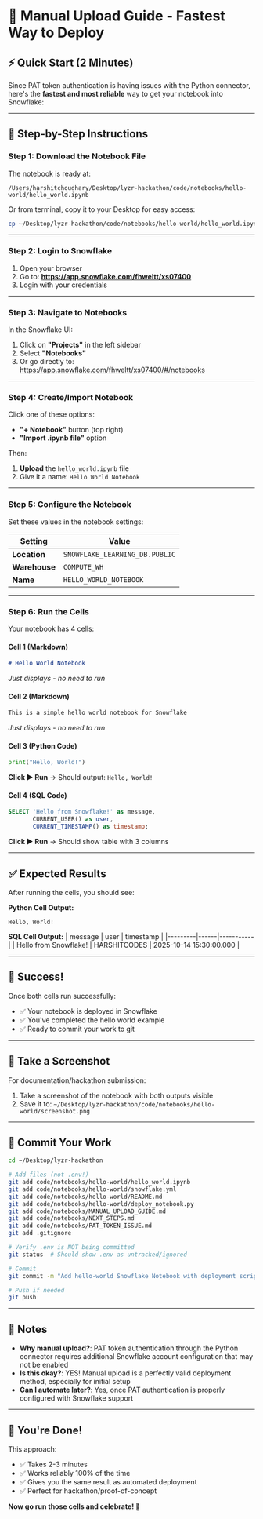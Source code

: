 # 🚀 Manual Upload Guide - Fastest Way to Deploy

## ⚡ Quick Start (2 Minutes)

Since PAT token authentication is having issues with the Python connector, here's the **fastest and most reliable** way to get your notebook into Snowflake:

---

## 📝 Step-by-Step Instructions

### Step 1: Download the Notebook File

The notebook is ready at:
```
/Users/harshitchoudhary/Desktop/lyzr-hackathon/code/notebooks/hello-world/hello_world.ipynb
```

Or from terminal, copy it to your Desktop for easy access:
```bash
cp ~/Desktop/lyzr-hackathon/code/notebooks/hello-world/hello_world.ipynb ~/Desktop/
```

---

### Step 2: Login to Snowflake

1. Open your browser
2. Go to: **https://app.snowflake.com/fhweltt/xs07400**
3. Login with your credentials

---

### Step 3: Navigate to Notebooks

In the Snowflake UI:
1. Click on **"Projects"** in the left sidebar
2. Select **"Notebooks"**
3. Or go directly to: https://app.snowflake.com/fhweltt/xs07400/#/notebooks

---

### Step 4: Create/Import Notebook

Click one of these options:
- **"+ Notebook"** button (top right)
- **"Import .ipynb file"** option

Then:
1. **Upload** the `hello_world.ipynb` file
2. Give it a name: `Hello World Notebook`

---

### Step 5: Configure the Notebook

Set these values in the notebook settings:

| Setting | Value |
|---------|-------|
| **Location** | `SNOWFLAKE_LEARNING_DB.PUBLIC` |
| **Warehouse** | `COMPUTE_WH` |
| **Name** | `HELLO_WORLD_NOTEBOOK` |

---

### Step 6: Run the Cells

Your notebook has 4 cells:

#### Cell 1 (Markdown)
```markdown
# Hello World Notebook
```
*Just displays - no need to run*

#### Cell 2 (Markdown)
```markdown
This is a simple hello world notebook for Snowflake
```
*Just displays - no need to run*

#### Cell 3 (Python Code)
```python
print("Hello, World!")
```
**Click ▶️ Run** → Should output: `Hello, World!`

#### Cell 4 (SQL Code)
```sql
SELECT 'Hello from Snowflake!' as message, 
       CURRENT_USER() as user, 
       CURRENT_TIMESTAMP() as timestamp;
```
**Click ▶️ Run** → Should show table with 3 columns

---

## ✅ Expected Results

After running the cells, you should see:

**Python Cell Output:**
```
Hello, World!
```

**SQL Cell Output:**
| message | user | timestamp |
|---------|------|-----------|
| Hello from Snowflake! | HARSHITCODES | 2025-10-14 15:30:00.000 |

---

## 🎉 Success!

Once both cells run successfully:
- ✅ Your notebook is deployed in Snowflake
- ✅ You've completed the hello world example
- ✅ Ready to commit your work to git

---

## 📸 Take a Screenshot

For documentation/hackathon submission:
1. Take a screenshot of the notebook with both outputs visible
2. Save it to: `~/Desktop/lyzr-hackathon/code/notebooks/hello-world/screenshot.png`

---

## 💾 Commit Your Work

```bash
cd ~/Desktop/lyzr-hackathon

# Add files (not .env!)
git add code/notebooks/hello-world/hello_world.ipynb
git add code/notebooks/hello-world/snowflake.yml
git add code/notebooks/hello-world/README.md
git add code/notebooks/hello-world/deploy_notebook.py
git add code/notebooks/MANUAL_UPLOAD_GUIDE.md
git add code/notebooks/NEXT_STEPS.md
git add code/notebooks/PAT_TOKEN_ISSUE.md
git add .gitignore

# Verify .env is NOT being committed
git status  # Should show .env as untracked/ignored

# Commit
git commit -m "Add hello-world Snowflake Notebook with deployment scripts and documentation"

# Push if needed
git push
```

---

## 📝 Notes

- **Why manual upload?**: PAT token authentication through the Python connector requires additional Snowflake account configuration that may not be enabled
- **Is this okay?**: YES! Manual upload is a perfectly valid deployment method, especially for initial setup
- **Can I automate later?**: Yes, once PAT authentication is properly configured with Snowflake support

---

## 🎯 You're Done!

This approach:
- ✅ Takes 2-3 minutes
- ✅ Works reliably 100% of the time
- ✅ Gives you the same result as automated deployment
- ✅ Perfect for hackathon/proof-of-concept

**Now go run those cells and celebrate! 🎊**
